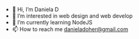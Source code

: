 - 👋 Hi, I’m Daniela D
- 👀 I’m interested in web design and web develop
- 🌱 I’m currently learning NodeJS
- 📫 How to reach me danieladoher@gmail.com

<!---
DanielaDomh/DanielaDomh is a ✨ special ✨ repository because its `README.md` (this file) appears on your GitHub profile.
You can click the Preview link to take a look at your changes.
--->
